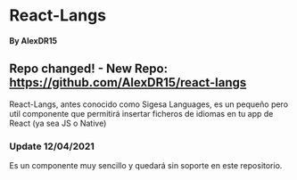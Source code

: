 # React-Langs
#### By AlexDR15
## Repo changed! - New Repo: https://github.com/AlexDR15/react-langs
React-Langs, antes conocido como Sigesa Languages, es un pequeño pero util componente que permitirá insertar ficheros de idiomas en tu app de React (ya sea JS o Native)

### Update 12/04/2021
Es un componente muy sencillo y quedará sin soporte en este repositorio.